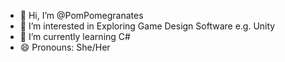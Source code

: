 - 👋 Hi, I’m @PomPomegranates
- 👀 I’m interested in Exploring Game Design Software e.g. Unity
- 🌱 I’m currently learning C#
- 😄 Pronouns: She/Her


<!---
PomPomegranates/PomPomegranates is a ✨ special ✨ repository because its `README.md` (this file) appears on your GitHub profile.
You can click the Preview link to take a look at your changes.
- 💞️ I’m looking to collaborate on ...
- 📫 How to reach me ...
- ⚡ Fun fact: ...
--->
